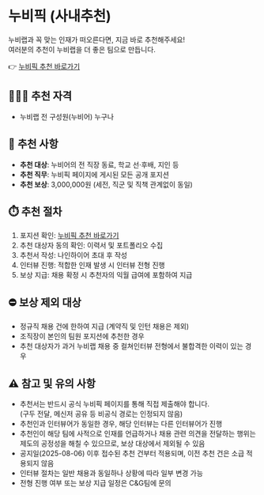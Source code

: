 # 누비픽 (사내추천)

누비랩과 꼭 맞는 인재가 떠오른다면, 지금 바로 추천해주세요!  
여러분의 추천이 누비랩을 더 좋은 팀으로 만듭니다.

👉 [누비픽 추천 바로가기](https://nuvilab.ninehire.site/employee_referral/LyUECj7JTj/job_posting)

## 🧑‍🤝‍🧑 추천 자격
- 누비랩 전 구성원(누비어) 누구나

## 🎯 추천 사항
- **추천 대상**: 누비어의 전 직장 동료, 학교 선·후배, 지인 등  
- **추천 직무**: 누비픽 페이지에 게시된 모든 공개 포지션  
- **추천 보상**: 3,000,000원 (세전, 직군 및 직책 관계없이 동일)

## ⏱️ 추천 절차
1. 포지션 확인: [누비픽 추천 바로가기](https://nuvilab.ninehire.site/employee_referral/LyUECj7JTj/job_posting)
2. 추천 대상자 동의 확인: 이력서 및 포트폴리오 수집
3. 추천서 작성: 나인하이어 초대 후 작성
4. 인터뷰 진행: 적합한 인재 발생 시 인터뷰 전형 진행
5. 보상 지급: 채용 확정 시 추천자의 익월 급여에 포함하여 지급

## ⛔ 보상 제외 대상
- 정규직 채용 건에 한하여 지급 (계약직 및 인턴 채용은 제외)
- 조직장이 본인의 팀원 포지션에 추천한 경우
- 추천 대상자가 과거 누비랩 채용 중 컬쳐인터뷰 전형에서 불합격한 이력이 있는 경우

## ⚠️ 참고 및 유의 사항
- 추천서는 반드시 공식 누비픽 페이지를 통해 직접 제출해야 합니다.  
  (구두 전달, 메신저 공유 등 비공식 경로는 인정되지 않음)
- 추천인과 인터뷰어가 동일한 경우, 해당 인터뷰는 다른 인터뷰어가 진행
- 추천인이 해당 팀에 사적으로 인재를 언급하거나 채용 관련 의견을 전달하는 행위는 제도의 공정성을 해칠 수 있으므로, 보상 대상에서 제외될 수 있음
- 공지일(2025-08-06) 이후 접수된 추천 건부터 적용되며, 이전 추천 건은 소급 적용되지 않음
- 인터뷰 절차는 일반 채용과 동일하나 상황에 따라 일부 변경 가능
- 전형 진행 여부 또는 보상 지급 일정은 C&G팀에 문의